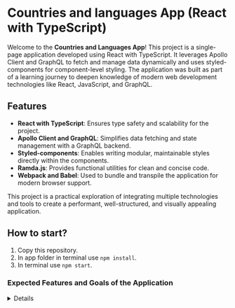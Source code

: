 # Countries and languages App (React with TypeScript)

Welcome to the **Countries and Languages App**! This project is a single-page application developed using React with TypeScript. It leverages Apollo Client and GraphQL to fetch and manage data dynamically and uses styled-components for component-level styling. The application was built as part of a learning journey to deepen knowledge of modern web development technologies like React, JavaScript, and GraphQL.

## Features
* **React with TypeScript**: Ensures type safety and scalability for the project.
* **Apollo Client and GraphQL**: Simplifies data fetching and state management with a GraphQL backend.
* **Styled-components**: Enables writing modular, maintainable styles directly within the components.
* **Ramda.js**: Provides functional utilities for clean and concise code.
* **Webpack and Babel**: Used to bundle and transpile the application for modern browser support.

This project is a practical exploration of integrating multiple technologies and tools to create a performant, well-structured, and visually appealing application.

## How to start?
1. Copy this repository.
2. In app folder in terminal use `npm install`.
3. In terminal use `npm start`.


### Expected Features and Goals of the Application
<details>

* Application take advantage of a real GraphQL API.
* Both data fetching and loading are handled via a very general HOC that will supply every page.
* Application has a "dark mode" and a "light mode". User is able to switch between modes via a button in the header of the page. 
* Data lists are reorderable via drag and drop.
* The "details" view have all elements reorderable via drag and drop.
* Data lists are printable.
* Single list items are also be printable.
* Countries page is paginated.

</details>
